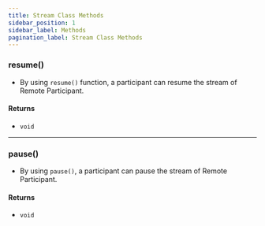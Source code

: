 ```yaml
---
title: Stream Class Methods
sidebar_position: 1
sidebar_label: Methods
pagination_label: Stream Class Methods
---
```


<div class="sdk-api-ref-only-h4">

### resume()

- By using `resume()` function, a participant can resume the stream of Remote Participant.

#### Returns

- `void`

---

### pause()

- By using `pause()`, a participant can pause the stream of Remote Participant.

#### Returns

- `void`

</div>
